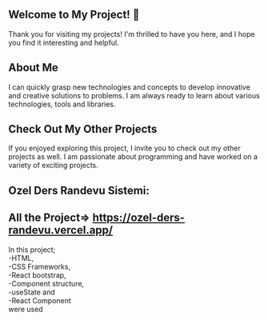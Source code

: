 ## Welcome to My Project! 👋

Thank you for visiting my projects! I'm thrilled to have you here, and I hope you find it interesting and helpful.

## About Me
I can quickly grasp new technologies and concepts to develop innovative and creative solutions to problems. I am always ready to learn about various technologies, tools and libraries.

## Check Out My Other Projects 
If you enjoyed exploring this project, I invite you to check out my other projects as well. I am passionate about programming and have worked on a variety of exciting projects.

##	Ozel Ders Randevu Sistemi: 
## All the Project=> https://ozel-ders-randevu.vercel.app/
In this project;<br>
-HTML, <br>
-CSS Frameworks, <br>
-React bootstrap,  <br>
-Component structure, <br>
-useState and <br>
-React Component <br> were used
